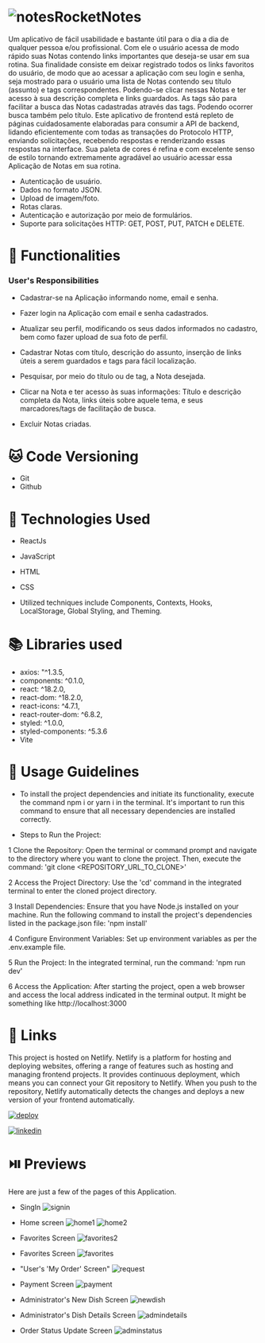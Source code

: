# ![notes](https://cdn-icons-png.flaticon.com/128/1355/1355663.png)RocketNotes
Um aplicativo de fácil usabilidade e bastante útil para o dia a dia de qualquer pessoa e/ou profissional. Com ele o usuário acessa de modo rápido suas Notas contendo links importantes que deseja-se usar em sua rotina. 
Sua finalidade consiste em deixar registrado todos os links favoritos do usuário, de modo que ao acessar a aplicação com seu login e senha, seja mostrado para o usuário uma lista de Notas contendo seu título (assunto) e tags correspondentes. Podendo-se clicar nessas Notas e ter acesso à sua descrição completa e links guardados.
As tags são para facilitar a busca das Notas cadastradas através das tags.  Podendo ocorrer busca também pelo título. 
Este aplicativo de frontend está repleto de páginas cuidadosamente elaboradas para consumir a API de backend, lidando eficientemente com todas as transações do Protocolo HTTP, enviando solicitações, recebendo respostas e renderizando essas respostas na interface.
Sua paleta de cores é refina e com excelente senso de estilo tornando extremamente agradável ao usuário acessar essa Aplicação de Notas em sua rotina.

- Autenticação de usuário.
- Dados no formato JSON.
- Upload de imagem/foto.
- Rotas claras.
- Autenticação e autorização por meio de formulários.
- Suporte para solicitações HTTP: GET, POST, PUT, PATCH e DELETE.

# 🎯 Functionalities 
### User's Responsibilities
- Cadastrar-se na Aplicação informando nome, email e senha.

- Fazer login na Aplicação com email e senha cadastrados.

- Atualizar seu perfil, modificando os seus dados informados no cadastro, bem como fazer upload de sua foto de perfil.

- Cadastrar Notas com título, descrição do assunto, inserção de links úteis a serem guardados e tags para fácil localização.

- Pesquisar, por meio do título ou de tag, a Nota desejada.

- Clicar na Nota e ter acesso às suas informações: Título e descrição completa da Nota, links úteis sobre aquele tema, e seus marcadores/tags de facilitação de busca.

- Excluir Notas criadas.

 # 🐱 Code Versioning
- Git
- Github

# 🚀 Technologies Used 
- ReactJs
- JavaScript
- HTML
- CSS

- Utilized techniques include Components, Contexts, Hooks, LocalStorage, Global Styling, and Theming.

# 📚 Libraries used 
- axios: "^1.3.5,
- components: ^0.1.0,
- react: ^18.2.0,
- react-dom: ^18.2.0,
- react-icons: ^4.7.1,
- react-router-dom: ^6.8.2,
- styled: ^1.0.0,
- styled-components: ^5.3.6
- Vite

# 🧭 Usage Guidelines 
- To install the project dependencies and initiate its functionality, execute the command npm i or yarn i in the terminal. It's important to run this command to ensure that all necessary dependencies are installed correctly.

- Steps to Run the Project:

1 Clone the Repository:
Open the terminal or command prompt and navigate to the directory where you want to clone the project. Then, execute the command: 'git clone <REPOSITORY_URL_TO_CLONE>'

2 Access the Project Directory:
Use the 'cd' command in the integrated terminal to enter the cloned project directory.

3 Install Dependencies:
Ensure that you have Node.js installed on your machine. Run the following command to install the project's dependencies listed in the package.json file: 'npm install'

4 Configure Environment Variables:
Set up environment variables as per the .env.example file.

5 Run the Project:
In the integrated terminal, run the command: 'npm run dev'

6 Access the Application:
After starting the project, open a web browser and access the local address indicated in the terminal output. It might be something like http://localhost:3000

# 🔗 Links
This project is hosted on Netlify.
Netlify is a platform for hosting and deploying websites, offering a range of features such as hosting and managing frontend projects. It provides continuous deployment, which means you can connect your Git repository to Netlify. When you push to the repository, Netlify automatically detects the changes and deploys a new version of your frontend automatically.

[![deploy](https://img.shields.io/badge/deploy-00BFFF?style=for-the-badge&logo=cloud&logoColor=white)](https://rocketfood2023.netlify.app)


[![linkedin](https://img.shields.io/badge/linkedin-0A66C2?style=for-the-badge&logo=linkedin&logoColor=white)](https://www.linkedin.com/in/larissa-adler-ewertoncoelho1000)

# ⏯️ Previews
Here are just a few of the pages of this Application.

- SingIn
![signin](https://github.com/LaraAEC/api_foodExplorer/assets/91379960/7d48f1e9-6151-4aa3-8bab-d9f69b45a15c)

- Home screen
![home1](https://github.com/LaraAEC/api_foodExplorer/assets/91379960/82efd1e5-1114-4527-b955-af6bfda85ca9)
![home2](https://github.com/LaraAEC/api_foodExplorer/assets/91379960/70fcb680-3528-4b6f-98d1-23708df45198)

- Favorites Screen
![favorites2](https://github.com/LaraAEC/api_foodExplorer/assets/91379960/b119d421-5a92-4e3a-bf51-f1a1b204f43e)

- Favorites Screen
![favorites](https://github.com/LaraAEC/foodExplorer_page/assets/91379960/b5ff5ab4-dd16-42c0-b914-464a388226db)

- "User's 'My Order' Screen"
![request](https://github.com/LaraAEC/api_foodExplorer/assets/91379960/7c691bb7-74a5-4b1b-95a6-dd0fb4faf3a1)

- Payment Screen
![payment](https://github.com/LaraAEC/api_foodExplorer/assets/91379960/b489c0df-8112-4947-9c14-bbd31cc5c085)

- Administrator's New Dish Screen
![newdish](https://github.com/LaraAEC/api_foodExplorer/assets/91379960/9db1a087-f4ec-4c57-8dc3-8f64c0d120d1)

- Administrator's Dish Details Screen
![admindetails](https://github.com/LaraAEC/api_foodExplorer/assets/91379960/0f39672b-802a-4ccb-b5a5-0d87d535a8cb)

- Order Status Update Screen
![adminstatus](https://github.com/LaraAEC/api_foodExplorer/assets/91379960/bf642e47-62d1-4ea5-bc6f-7e47f6458b98)


